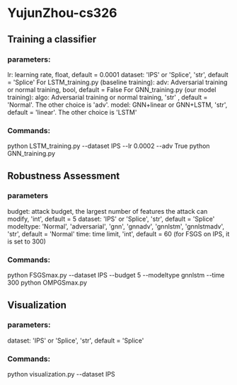 # YujunZhou-cs326

## Training a classifier

### parameters:
lr: learning rate, float, default = 0.0001
dataset: 'IPS' or 'Splice', 'str', default = 'Splice'
For LSTM_training.py (baseline training):
    adv: Adversarial training or normal training, bool,  default = False
For GNN_training.py (our model training):
    algo: Adversarial training or normal training, 'str' ,  default = 'Normal'. The other choice is 'adv'.
    model: GNN+linear or GNN+LSTM, 'str', default = 'linear'. The other choice is 'LSTM'
    
### Commands:
python LSTM_training.py --dataset IPS --lr 0.0002 --adv True
python GNN_training.py

## Robustness Assessment

### parameters
budget: attack budget, the largest number of features the attack can modify, 'int', default = 5
dataset: 'IPS' or 'Splice', 'str', default = 'Splice'
modeltype: 'Normal', 'adversarial', 'gnn', 'gnnadv', 'gnnlstm', 'gnnlstmadv', 'str', default = 'Normal'
time: time limit, 'int', default = 60 (for FSGS on IPS, it is set to 300)

### Commands:
python FSGSmax.py --dataset IPS --budget 5  --modeltype gnnlstm --time 300
python OMPGSmax.py

## Visualization

### parameters:
dataset: 'IPS' or 'Splice', 'str', default = 'Splice'

### Commands:
python visualization.py --dataset IPS

